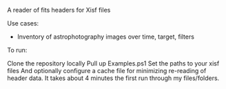 A reader of fits headers for Xisf files

Use cases:
 * Inventory of astrophotography images over time, target, filters

To run:

Clone the repository locally
Pull up Examples.ps1
Set the paths to your xisf files
And optionally configure a cache file for minimizing re-reading of header data.
It takes about 4 minutes the first run through my files/folders.
